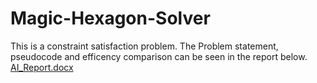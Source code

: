 # Magic-Hexagon-Solver
This is a constraint satisfaction problem. The Problem statement, pseudocode and efficency comparison can be seen in the report below.
[AI_Report.docx](https://github.com/EmeraldAdams/Magic-Hexagon-Solver/files/15506057/AI_Report.docx)
